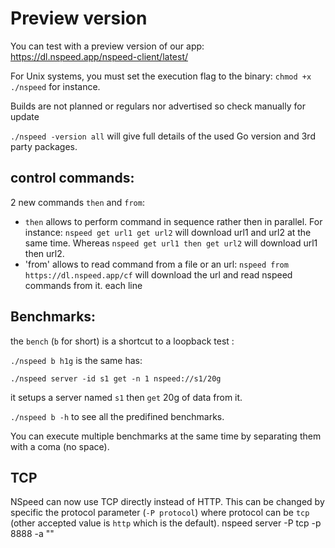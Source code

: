 # Preview version

You can test with a preview version of our app: https://dl.nspeed.app/nspeed-client/latest/

For Unix systems, you must set the execution flag to the binary: `chmod +x ./nspeed` for instance.

Builds are not planned or regulars nor advertised so check manually for update

`./nspeed -version all` will give full details of the used Go version and 3rd party packages.

## control commands:
2 new commands `then` and `from`:
- `then` allows to perform command in sequence rather then in parallel. For instance: `nspeed get url1 get url2` will download url1 and url2 at the same time. Whereas `nspeed get url1 then get url2` will download url1 then url2.
- 'from' allows to read command from a file or an url: `nspeed from https://dl.nspeed.app/cf` will download the url and read nspeed commands from it. each line

## Benchmarks:
the `bench` (`b` for short) is a shortcut to a loopback test :

`./nspeed b h1g` is the same has:

`./nspeed server -id s1 get -n 1 nspeed://s1/20g`

it setups a server named `s1` then `get`  20g of data from it.

`./nspeed b -h` to see all the predifined benchmarks.

You can execute multiple benchmarks at the same time by separating them with a coma (no space).

## TCP
NSpeed can now use TCP directly instead of HTTP. This can be changed by specific the protocol parameter (`-P protocol`) where protocol can be `tcp` (other accepted value is `http` which is the default).
nspeed server -P tcp -p 8888 -a ""

